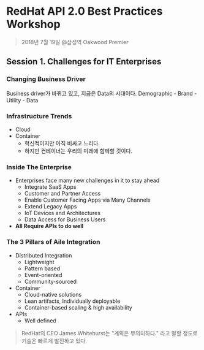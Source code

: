 # RedHat API 2.0 Best Practices Workshop
>2018년 7월 19일 @삼성역 Oakwood Premier

## Session 1. Challenges for IT Enterprises 

### Changing Business Driver

Business driver가 바뀌고 있고, 지금은 Data의 시대이다.
Demographic - Brand - Utility - Data

### Infrastructure Trends
- Cloud
- Container
  - 혁신적이지만 아직 비싸고 느리다.
  - 하지만 컨테이너는 우리의 미래에 함께할 것이다.

### Inside The Enterprise
- Enterprises face many new challenges in it to stay ahead
  - Integrate SaaS Apps
  - Customer and Partner Access
  - Enable Customer Facing Apps via Many Channels
  - Extend Legacy Apps
  - IoT Devices and Architectures
  - Data Access for Business Users
- **All Require APIs to do well**

### The 3 Pillars of Aile Integration
- Distributed Integration
  - Lightweight
  - Pattern based
  - Event-oriented
  - Community-sourced
- Container
  - Cloud-native solutions
  - Lean artifacts, Individually deployable
  - Container-based scaling & high availability
- APIs
  - Well defined 
  
>RedHat의 CEO James Whitehurst는 "계획은 무의미하다." 라고 말할 정도로 기술은 빠르게 발전하고 있다.
